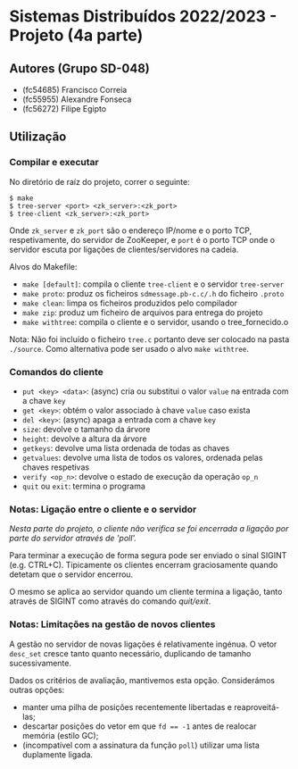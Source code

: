 # Sistemas Distribuídos 2022/2023 - Projeto (4a parte)

## Autores (Grupo SD-048)

- (fc54685) Francisco Correia
- (fc55955) Alexandre Fonseca
- (fc56272) Filipe Egipto

## Utilização

### Compilar e executar

No diretório de raíz do projeto, correr o seguinte:

```shell
$ make
$ tree-server <port> <zk_server>:<zk_port>
$ tree-client <zk_server>:<zk_port>
```
Onde `zk_server` e `zk_port` são o endereço IP/nome e o porto TCP,
respetivamente, do servidor de ZooKeeper, e `port` é o porto TCP
onde o servidor escuta por ligações de clientes/servidores na cadeia.

Alvos do Makefile:

- `make [default]`: compila o cliente `tree-client` e o servidor `tree-server`
- `make proto`: produz os ficheiros `sdmessage.pb-c.c/.h` do ficheiro `.proto`
- `make clean`: limpa os ficheiros produzidos pelo compilador
- `make zip`: produz um ficheiro de arquivos para entrega do projeto
- `make withtree`: compila o cliente e o servidor, usando o tree_fornecido.o

Nota: Não foi incluído o ficheiro `tree.c` portanto deve ser colocado na pasta `./source`.
Como alternativa pode ser usado o alvo `make withtree`.

### Comandos do cliente

- `put <key> <data>`: (async) cria ou substitui o valor `value` na entrada com a chave `key`
- `get <key>`: obtém o valor associado à chave `value` caso exista
- `del <key>`: (async) apaga a entrada com a chave `key`
- `size`: devolve o tamanho da árvore
- `height`: devolve a altura da árvore
- `getkeys`: devolve uma lista ordenada de todas as chaves
- `getvalues`: devolve uma lista de todos os valores, ordenada pelas chaves respetivas
- `verify <op_n>`: devolve o estado de execução da operação `op_n`
- `quit` ou `exit`: termina o programa

### Notas: Ligação entre o cliente e o servidor

*Nesta parte do projeto, o cliente não verifica se foi encerrada a ligação
por parte do servidor através de 'poll'.*

Para terminar a execução de forma segura pode ser enviado o sinal SIGINT (e.g. CTRL+C).
Tipicamente os clientes encerram graciosamente quando detetam que o servidor encerrou.

O mesmo se aplica ao servidor quando um cliente termina a ligação, tanto através de SIGINT
como através do comando *quit/exit*.

### Notas: Limitações na gestão de novos clientes

A gestão no servidor de novas ligações é relativamente ingénua.
O vetor `desc_set` cresce tanto quanto necessário, duplicando de tamanho sucessivamente.

Dados os critérios de avaliação, mantivemos esta opção. Considerámos outras opções:

- manter uma pilha de posições recentemente libertadas e reaproveitá-las;
- descartar posições do vetor em que `fd == -1` antes de realocar memória (estilo GC);
- (incompatível com a assinatura da função `poll`) utilizar uma lista duplamente ligada.
